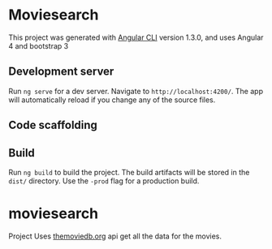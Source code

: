 # Moviesearch

This project was generated with [Angular CLI](https://github.com/angular/angular-cli) version 1.3.0, and uses Angular 4 and bootstrap 3

## Development server

Run `ng serve` for a dev server. Navigate to `http://localhost:4200/`. The app will automatically reload if you change any of the source files.

## Code scaffolding



## Build

Run `ng build` to build the project. The build artifacts will be stored in the `dist/` directory. Use the `-prod` flag for a production build.

# moviesearch

Project Uses [themoviedb.org](https://themovie.org) api get all the data for the movies.